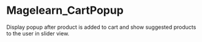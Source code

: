 # Magelearn_CartPopup
Display popup after product is added to cart and show suggested products to the user in slider view.
